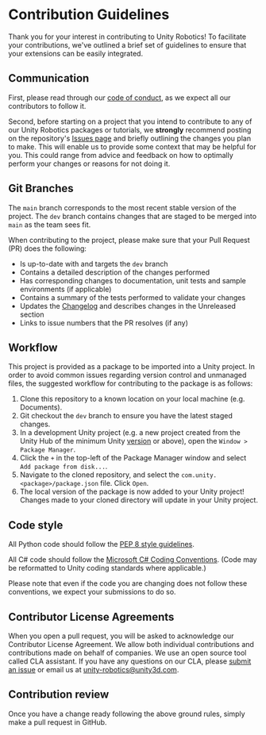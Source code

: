 # Contribution Guidelines

Thank you for your interest in contributing to Unity Robotics! To facilitate your
contributions, we've outlined a brief set of guidelines to ensure that your extensions
can be easily integrated.

## Communication

First, please read through our
[code of conduct](CODE_OF_CONDUCT.md),
as we expect all our contributors to follow it.

Second, before starting on a project that you intend to contribute to any of our
Unity Robotics packages or tutorials, we **strongly** recommend posting on the repository's
[Issues page](https://github.com/Unity-Technologies/ROS-TCP-Connector/issues) and
briefly outlining the changes you plan to make. This will enable us to provide
some context that may be helpful for you. This could range from advice and
feedback on how to optimally perform your changes or reasons for not doing it.

## Git Branches

The `main` branch corresponds to the most recent stable version of the project. The `dev` branch
contains changes that are staged to be merged into `main` as the team sees fit.

When contributing to the project, please make sure that your Pull Request (PR)
does the following:

- Is up-to-date with and targets the `dev` branch
- Contains a detailed description of the changes performed
- Has corresponding changes to documentation, unit tests and sample environments (if
  applicable)
- Contains a summary of the tests performed to validate your changes
- Updates the [Changelog](com.unity.robotics.ros-tcp-connector/CHANGELOG.md) and describes changes in the Unreleased section
- Links to issue numbers that the PR resolves (if any)

## Workflow

This project is provided as a package to be imported into a Unity project. In order to avoid common issues regarding version control and unmanaged files, the suggested workflow for contributing to the package is as follows:

1. Clone this repository to a known location on your local machine (e.g. Documents).
2. Git checkout the `dev` branch to ensure you have the latest staged changes.
3. In a development Unity project (e.g. a new project created from the Unity Hub of the minimum Unity [version](README.md) or above), open the `Window > Package Manager`.
4. Click the `+` in the top-left of the Package Manager window and select `Add package from disk...`.
5. Navigate to the cloned repository, and select the `com.unity.<package>/package.json` file. Click `Open`.
6. The local version of the package is now added to your Unity project! Changes made to your cloned directory will update in your Unity project.

<!-- ## Continuous Integration (CI)

We run continuous integration on all PRs; all tests must be passing before the PR is merged. -->

## Code style

All Python code should follow the [PEP 8 style guidelines](https://pep8.org/).

All C# code should follow the [Microsoft C# Coding Conventions](https://docs.microsoft.com/en-us/dotnet/csharp/programming-guide/inside-a-program/coding-conventions).
(Code may be reformatted to Unity coding standards where applicable.)

Please note that even if the code you are changing does not follow these conventions,
we expect your submissions to do so.

## Contributor License Agreements

When you open a pull request, you will be asked to acknowledge our Contributor
License Agreement. We allow both individual contributions and contributions made
on behalf of companies. We use an open source tool called CLA assistant. If you
have any questions on our CLA, please
[submit an issue](https://github.com/Unity-Technologies/ROS-TCP-Connector/issues) or
email us at [unity-robotics@unity3d.com](mailto:unity-robotics@unity3d.com).

## Contribution review

Once you have a change ready following the above ground rules, simply make a
pull request in GitHub.